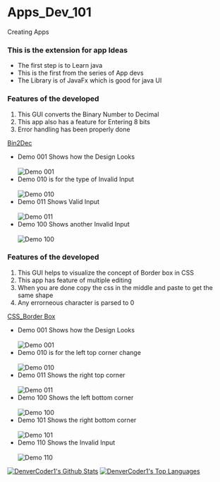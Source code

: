 # Apps_Dev_101
Creating Apps
### This is the extension for app Ideas
<ul>
 <li> The first step is to Learn java </li>
 <li> This is the first from the series of App devs </li>
 <li> The Library is of JavaFx which is good for java UI </li>
</ul>
<h3>Features of the developed</h3>
<ol>
 <li> This GUI converts the Binary Number to Decimal</li>
 <li> This app also has a feature for Entering 8 bits</li>
 <li> Error handling has been properly done </li>
</ol>
<a href="https://github.com/florinpop17/app-ideas/blob/master/Projects/1-Beginner/Bin2Dec-App.md"> Bin2Dec</a>
<ul>
 <li>Demo 001 Shows how the Design Looks </li><br><img src="Demo.JPG" alt="Demo 001" />
 <li>Demo 010 is for the type of Invalid Input</li><br><img src="Demo_2.JPG" alt="Demo 010" />
 <li>Demo 011 Shows Valid Input</li><br><img src="Demo_3.JPG" alt="Demo 011" />
 <li>Demo 100 Shows another Invalid Input</li><br><img src="Demo_4.JPG" alt="Demo 100" />
</ul>

<h3>Features of the developed</h3>
<ol>
 <li> This GUI helps to visualize the concept of Border box in CSS</li>
 <li> This app has feature of multiple editing</li>
 <li> When you are done copy the css in the middle and paste to get the same shape</li>
 <li> Any errorneous character is parsed to 0 </li>
</ol>
<a href="https://github.com/florinpop17/app-ideas/blob/master/Projects/1-Beginner/Border-Radius-Previewer.md"> CSS_Border Box</a>
<ul>
 <li>Demo 001 Shows how the Design Looks </li><br><img src="Demo_CSS_1.JPG" alt="Demo 001" />
 <li>Demo 010 is for the left top corner change</li><br><img src="Demo_CSS_2.JPG" alt="Demo 010" />
 <li>Demo 011 Shows the right top corner</li><br><img src="Demo_CSS_3.JPG" alt="Demo 011" />
 <li>Demo 100 Shows the left bottom corner</li><br><img src="Demo_CSS_4.JPG" alt="Demo 100" />
 <li>Demo 101 Shows the right bottom corner</li><br><img src="Demo_CSS_5.JPG" alt="Demo 101" />
 <li>Demo 110 Shows the Invalid Input</li><br><img src="Demo_CSS_Invalid.JPG" alt="Demo 110" />
</ul>
<p align="left">
  <a href="#"><img alt="DenverCoder1's Github Stats" src="https://github-readme-stats.vercel.app/api?username=Darknez07&show_icons=true&count_private=true&hide=" /></a> 
  <a href="#"><img alt="DenverCoder1's Top Languages" src="https://github-readme-stats.vercel.app/api/top-langs/?username=Darknez07&langs_count=10&layout=compact#" /></a>
</p>
